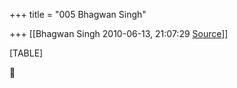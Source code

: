 +++
title = "005 Bhagwan Singh"

+++
[[Bhagwan Singh	2010-06-13, 21:07:29 [Source](https://groups.google.com/g/bvparishat/c/345g-yobByg)]]



[TABLE]



